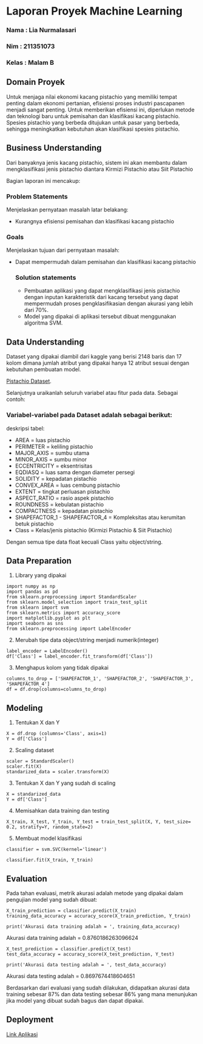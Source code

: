 # Laporan Proyek Machine Learning
### Nama : Lia Nurmalasari
### Nim : 211351073
### Kelas : Malam B

## Domain Proyek

Untuk menjaga nilai ekonomi kacang pistachio yang memiliki tempat penting dalam ekonomi pertanian, efisiensi proses industri pascapanen menjadi sangat penting. Untuk memberikan efisiensi ini, diperlukan metode dan teknologi baru untuk pemisahan dan klasifikasi kacang pistachio. Spesies pistachio yang berbeda ditujukan untuk pasar yang berbeda, sehingga meningkatkan kebutuhan akan klasifikasi spesies pistachio. 

## Business Understanding

Dari banyaknya jenis kacang pistachio, sistem ini akan membantu dalam mengklasifikasi jenis pistachio diantara Kirmizi Pistachio atau Siit Pistachio

Bagian laporan ini mencakup:

### Problem Statements

Menjelaskan pernyataan masalah latar belakang:
- Kurangnya efisiensi pemisahan dan klasifikasi kacang pistachio

### Goals

Menjelaskan tujuan dari pernyataan masalah:
- Dapat mempermudah dalam pemisahan dan klasifikasi kacang pistachio

    ### Solution statements
    - Pembuatan aplikasi yang dapat mengklasifikasi jenis pistachio dengan inputan karakteristik dari kacang tersebut yang dapat mempermudah proses pengklasifikasian dengan akurasi yang lebih dari 70%.
    - Model yang dipakai di aplikasi tersebut dibuat menggunakan algoritma SVM.

## Data Understanding
Dataset yang dipakai diambil dari kaggle yang berisi 2148 baris dan 17 kolom dimana jumlah atribut yang dipakai hanya 12 atribut sesuai dengan kebutuhan pembuatan model.

[Pistachio Dataset](https://www.kaggle.com/datasets/muratkokludataset/pistachio-dataset).

Selanjutnya uraikanlah seluruh variabel atau fitur pada data. Sebagai contoh:  

### Variabel-variabel pada Dataset adalah sebagai berikut:
deskripsi tabel:

- AREA = luas pistachio
- PERIMETER = keliling pistachio
- MAJOR_AXIS = sumbu utama
- MINOR_AXIS = sumbu minor
- ECCENTRICITY = eksentrisitas
- EQDIASQ = luas sama dengan diameter persegi
- SOLIDITY = kepadatan pistachio
- CONVEX_AREA = luas cembung pistachio
- EXTENT = tingkat perluasan pistachio
- ASPECT_RATIO = rasio aspek pistachio
- ROUNDNESS = kebulatan pistachio
- COMPACTNESS = kepadatan pistachio
- SHAPEFACTOR_1 - SHAPEFACTOR_4 = Kompleksitas atau kerumitan betuk pistachio
- Class = Kelas/jenis pistachio (Kirmizi Pistachio & Siit Pistachio)

Dengan semua tipe data float kecuali Class yaitu object/string.

## Data Preparation
1. Library yang dipakai
```
import numpy as np
import pandas as pd
from sklearn.preprocessing import StandardScaler
from sklearn.model_selection import train_test_split
from sklearn import svm
from sklearn.metrics import accuracy_score
import matplotlib.pyplot as plt
import seaborn as sns
from sklearn.preprocessing import LabelEncoder
```
2. Merubah tipe data object/string menjadi numerik(integer)
```
label_encoder = LabelEncoder()
df['Class'] = label_encoder.fit_transform(df['Class'])
```
3. Menghapus kolom yang tidak dipakai
```
columns_to_drop = ['SHAPEFACTOR_1', 'SHAPEFACTOR_2', 'SHAPEFACTOR_3', 'SHAPEFACTOR_4']
df = df.drop(columns=columns_to_drop)
```

## Modeling
1. Tentukan X dan Y
```
X = df.drop (columns='Class', axis=1)
Y = df['Class']
```
2. Scaling dataset
```
scaler = StandardScaler()
scaler.fit(X)
standarized_data = scaler.transform(X)
```
3. Tentukan X dan Y yang sudah di scaling
```
X = standarized_data
Y = df['Class']
```
4. Memisahkan data training dan testing
```
X_train, X_test, Y_train, Y_test = train_test_split(X, Y, test_size= 0.2, stratify=Y, random_state=2)
```
5. Membuat model klasifikasi
```
classifier = svm.SVC(kernel='linear')
```
```
classifier.fit(X_train, Y_train)
```

## Evaluation

Pada tahan evaluasi, metrik akurasi adalah metode yang dipakai dalam pengujian model yang sudah dibuat:
```
X_train_prediction = classifier.predict(X_train)
training_data_accuracy = accuracy_score(X_train_prediction, Y_train)
```
```
print('Akurasi data training adalah = ', training_data_accuracy)
```
Akurasi data training adalah =  0.8760186263096624

```
X_test_prediction = classifier.predict(X_test)
test_data_accuracy = accuracy_score(X_test_prediction, Y_test)
```
```
print('Akurasi data testing adalah = ', test_data_accuracy)
```
Akurasi data testing adalah =  0.8697674418604651

Berdasarkan dari evaluasi yang sudah dilakukan, didapatkan akurasi data training sebesar 87% dan data testing sebesar 86% yang mana menunjukan jika model yang dibuat sudah bagus dan dapat dipakai.

## Deployment
[Link Aplikasi](https://klasifikasi-pistachio.streamlit.app/)

